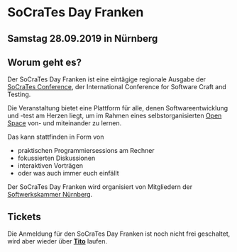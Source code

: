 # SoCraTes Day Franken

## Samstag 28.09.2019 in Nürnberg

## Worum geht es?

Der SoCraTes Day Franken ist eine eintägige regionale Ausgabe
der <a href="https://socrates-conference.de/" target="_blank">SoCraTes Conference</a>, 
der International Conference for Software Craft and Testing.

Die Veranstaltung bietet eine Plattform für alle,
denen Softwareentwicklung und -test am Herzen liegt,
um im Rahmen eines selbstorganisierten <a href="https://agilecoachcamp.org/tiki-index.php?page=OpenSpace" target="_blank">Open Space</a>
von- und miteinander zu lernen.

Das kann stattfinden in Form von
- praktischen Programmiersessions am Rechner
- fokussierten Diskussionen
- interaktiven Vorträgen
- oder was auch immer euch einfällt

Der SoCraTes Day Franken wird organisiert von Mitgliedern
der <a href="https://www.softwerkskammer.org/groups/nuernberg" target="_blank">Softwerkskammer Nürnberg</a>.

## Tickets

Die Anmeldung für den SoCraTes Day Franken ist noch nicht frei geschaltet,
wird aber wieder über **<a href="https://ti.to/SoCraTesDayFranken/2019" target="_blank">Tito</a>** laufen.
